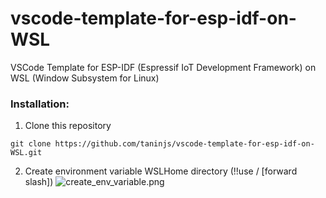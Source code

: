 # vscode-template-for-esp-idf-on-WSL
VSCode Template for ESP-IDF (Espressif IoT Development Framework) on WSL (Window Subsystem for Linux)

### Installation:
1. Clone this repository
```
git clone https://github.com/taninjs/vscode-template-for-esp-idf-on-WSL.git
```

2. Create environment variable WSLHome directory (!!use / [forward slash])
![create_env_variable.png](imgs/create_env_variable.png)
